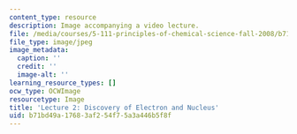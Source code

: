 ```yaml
---
content_type: resource
description: Image accompanying a video lecture.
file: /media/courses/5-111-principles-of-chemical-science-fall-2008/b71bd49a17683af254f75a3a446b5f8f_2.jpg
file_type: image/jpeg
image_metadata:
  caption: ''
  credit: ''
  image-alt: ''
learning_resource_types: []
ocw_type: OCWImage
resourcetype: Image
title: 'Lecture 2: Discovery of Electron and Nucleus'
uid: b71bd49a-1768-3af2-54f7-5a3a446b5f8f
---
```

